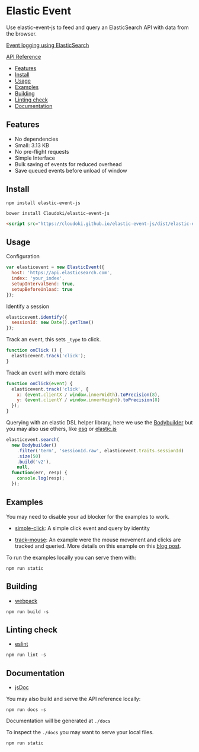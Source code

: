 # Elastic Event

Use elastic-event-js to feed and query an ElasticSearch API with data from the
browser.

[Event logging using ElasticSearch](http://blog.cloudoki.com/event-logging-elasticsearch/)

[API Reference](http://cloudoki.github.io/elastic-event-js/docs/)

* [Features](#features)
* [Install](#install)
* [Usage](#usage)
* [Examples](#examples)
* [Building](#building)
* [Linting check](#linting-check)
* [Documentation](#documentation)

## Features

- No dependencies
- Small: 3.13 KB
- No pre-flight requests
- Simple Interface
- Bulk saving of events for reduced overhead
- Save queued events before unload of window

## Install

```
npm install elastic-event-js
```

```
bower install Cloudoki/elastic-event-js
```

```html
<script src="https://cloudoki.github.io/elastic-event-js/dist/elastic-event.min.js" type="text/javascript"></script>
```

## Usage

Configuration

```javascript
var elasticevent = new ElasticEvent({
  host: 'https://api.elasticsearch.com',
  index: 'your_index',
  setupIntervalSend: true,
  setupBeforeUnload: true
});
```

Identify a session

```javascript
elasticevent.identify({
  sessionId: new Date().getTime()
});
```

Track an event, this sets `_type` to click.

```javascript
function onClick () {
  elasticevent.track('click');
}
```

Track an event with more details

```javascript
function onClick(event) {
  elasticevent.track('click', {
    x: (event.clientX / window.innerWidth).toPrecision(8),
    y: (event.clientY / window.innerHeight).toPrecision(8)
  });
}
```

Querying with an elastic DSL helper library, here we use the
[Bodybuilder](https://github.com/danpaz/bodybuilder) but you may also use others, like [esq](https://github.com/holidayextras/esq) or [elastic.js](https://github.com/fullscale/elastic.js)

```javascript
elasticevent.search(
  new Bodybuilder()
    .filter('term', 'sessionId.raw', elasticevent.traits.sessionId)
    .size(50)
    .build('v2'),
    null,
  function(err, resp) {
    console.log(resp);
  });
```

## Examples

You may need to disable your ad blocker for the examples to work.

- [simple-click](http://cloudoki.github.io/elastic-event-js/examples/simple-click/):
A simple click event and query by identity

- [track-mouse](http://cloudoki.github.io/elastic-event-js/examples/track-mouse/): An example were the mouse movement and clicks are tracked and queried. More details on this example on this [blog post](http://blog.cloudoki.com/event-logging-elasticsearch/).

To run the examples locally you can serve them with:

```
npm run static
```

## Building

- [webpack](https://github.com/webpack/webpack)

```
npm run build -s
```

## Linting check

- [eslint](http://eslint.org/)

```
npm run lint -s

```
## Documentation

- [jsDoc](http://usejsdoc.org/)

You may also build and serve the API reference locally:

```
npm run docs -s
```

Documentation will be generated at `./docs`

To inspect the `./docs` you may want to serve your local files.

```
npm run static
```
